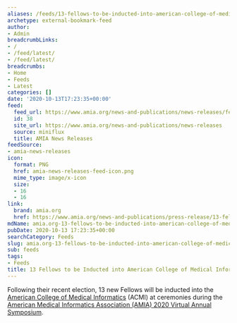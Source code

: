 ```yaml
---
aliases: /feeds/13-fellows-to-be-inducted-into-american-college-of-medical-informatics
archetype: external-bookmark-feed
author:
- Admin
breadcrumbLinks:
- /
- /feed/latest/
- /feed/latest/
breadcrumbs:
- Home
- Feeds
- Latest
categories: []
date: '2020-10-13T17:23:35+00:00'
feed:
  feed_url: https://www.amia.org/news-and-publications/news-releases/feed
  id: 38
  site_url: https://www.amia.org/news-and-publications/news-releases
  source: miniflux
  title: AMIA News Releases
feedSource:
- amia-news-releases
icon:
  format: PNG
  href: amia-news-releases-feed-icon.png
  mime_type: image/x-icon
  size:
  - 16
  - 16
link:
  brand: amia.org
  href: https://www.amia.org/news-and-publications/press-release/13-fellows-be-inducted-american-college-medical-informatics
mdName: amia.org-13-fellows-to-be-inducted-into-american-college-of-medical-informatics
pubDate: 2020-10-13 17:23:35+00:00
searchCategory: Feeds
slug: amia.org-13-fellows-to-be-inducted-into-american-college-of-medical-informatics
sub: feeds
tags:
- Feeds
title: 13 Fellows to be Inducted into American College of Medical Informatics
---
```


<p>Following their recent election, 13 new Fellows will be inducted into the <a href="https://www.amia.org/programs/acmi-fellowship/acmi-fellows" rel="noopener noreferrer" target="_blank" referrerpolicy="no-referrer">American College of Medical Informatics</a> (ACMI) at ceremonies during the <a href="https://www.amia.org/amia2020" rel="noopener noreferrer" target="_blank" referrerpolicy="no-referrer">American Medical Informatics Association (AMIA) 2020 Virtual Annual Symposium</a>.</p>